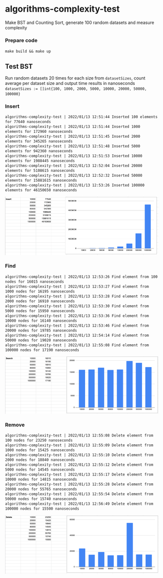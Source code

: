 # algorithms-complexity-test
Make BST and Counting Sort, generate 100 random datasets and measure complexity

### Prepare code
`make build && make up`

## Test BST
Run random datasets 20 times for each size from `datasetSizes`, count average per dataset size and output time results in nanoseconds
`datasetSizes := []int{100, 1000, 2000, 5000, 10000, 20000, 50000, 100000}`

### Insert
```shell
algorithms-complexity-test | 2022/01/13 12:51:44 Inserted 100 elements for 77640 nanoseconds
algorithms-complexity-test | 2022/01/13 12:51:44 Inserted 1000 elements for 172960 nanoseconds
algorithms-complexity-test | 2022/01/13 12:51:45 Inserted 2000 elements for 345265 nanoseconds
algorithms-complexity-test | 2022/01/13 12:51:48 Inserted 5000 elements for 942360 nanoseconds
algorithms-complexity-test | 2022/01/13 12:51:53 Inserted 10000 elements for 1988445 nanoseconds
algorithms-complexity-test | 2022/01/13 12:52:04 Inserted 20000 elements for 5108615 nanoseconds
algorithms-complexity-test | 2022/01/13 12:52:32 Inserted 50000 elements for 15881615 nanoseconds
algorithms-complexity-test | 2022/01/13 12:53:26 Inserted 100000 elements for 46150650 nanoseconds
```

![img.png](docs/img.png)

### Find
```shell
algorithms-complexity-test | 2022/01/13 12:53:26 Find element from 100 nodes for 16015 nanoseconds
algorithms-complexity-test | 2022/01/13 12:53:27 Find element from 1000 nodes for 16195 nanoseconds
algorithms-complexity-test | 2022/01/13 12:53:28 Find element from 2000 nodes for 16910 nanoseconds
algorithms-complexity-test | 2022/01/13 12:53:30 Find element from 5000 nodes for 15950 nanoseconds
algorithms-complexity-test | 2022/01/13 12:53:36 Find element from 10000 nodes for 16140 nanoseconds
algorithms-complexity-test | 2022/01/13 12:53:46 Find element from 20000 nodes for 19785 nanoseconds
algorithms-complexity-test | 2022/01/13 12:54:14 Find element from 50000 nodes for 19020 nanoseconds
algorithms-complexity-test | 2022/01/13 12:55:08 Find element from 100000 nodes for 17190 nanoseconds
```

![img.png](docs/img_1.png)

### Remove
```shell
algorithms-complexity-test | 2022/01/13 12:55:08 Delete element from 100 nodes for 23250 nanoseconds
algorithms-complexity-test | 2022/01/13 12:55:09 Delete element from 1000 nodes for 15425 nanoseconds
algorithms-complexity-test | 2022/01/13 12:55:10 Delete element from 2000 nodes for 18840 nanoseconds
algorithms-complexity-test | 2022/01/13 12:55:12 Delete element from 5000 nodes for 14545 nanoseconds
algorithms-complexity-test | 2022/01/13 12:55:17 Delete element from 10000 nodes for 14815 nanoseconds
algorithms-complexity-test | 2022/01/13 12:55:28 Delete element from 20000 nodes for 55765 nanoseconds
algorithms-complexity-test | 2022/01/13 12:55:54 Delete element from 50000 nodes for 15740 nanoseconds
algorithms-complexity-test | 2022/01/13 12:56:49 Delete element from 100000 nodes for 15500 nanoseconds
```

![img.png](docs/img_2.png)
